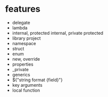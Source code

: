 ﻿# features
- delegate
- lambda
- internal, protected internal, private protected
- library project
- namespace
- struct
- enum
- new, override
- properties
- _private
- generics
- ${"string format {field}"}
- key arguments
- local function